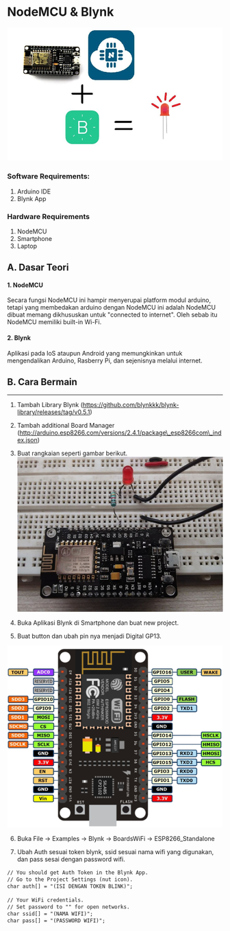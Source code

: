 # NodeMCU & Blynk


![](assets/F0RBWFHIPCUHGB0.LARGE.jpg)

### Software Requirements:

1. Arduino IDE
2. Blynk App

### Hardware Requirements

1. NodeMCU
2. Smartphone
3. Laptop

## A. Dasar Teori

#### 1. NodeMCU

Secara fungsi NodeMCU ini hampir menyerupai platform modul arduino, tetapi yang membedakan arduino dengan NodeMCU ini adalah NodeMCU dibuat memang dikhususkan untuk "connected to internet". Oleh sebab itu NodeMCU memiliki built-in Wi-Fi.

#### 2. Blynk

Aplikasi pada IoS ataupun Android yang memungkinkan untuk mengendalikan Arduino, Rasberry Pi, dan sejenisnya melalui internet.

## B. Cara Bermain

---

1. Tambah Library Blynk (https://github.com/blynkkk/blynk-library/releases/tag/v0.5.1)

2. Tambah additional Board Manager (http://arduino.esp8266.com/versions/2.4.1/package\_esp8266com\_index.json)

3. Buat rangkaian seperti gambar berikut.![](assets/F5AFMEQIPCUHCMH.LARGE.jpg)

4. Buka Aplikasi Blynk di Smartphone dan buat new project.

5. Buat button dan ubah pin nya menjadi Digital GP13.

![](assets/nodemcu_pins.png)

6. Buka File -&gt; Examples -&gt; Blynk -&gt; BoardsWiFi -&gt; ESP8266\_Standalone

7. Ubah Auth sesuai token blynk, ssid sesuai nama wifi yang digunakan, dan pass sesai dengan password wifi.

```
// You should get Auth Token in the Blynk App.
// Go to the Project Settings (nut icon).
char auth[] = "(ISI DENGAN TOKEN BLINK)";

// Your WiFi credentials.
// Set password to "" for open networks.
char ssid[] = "(NAMA WIFI)";
char pass[] = "(PASSWORD WIFI)";
```
